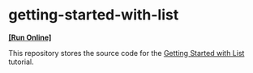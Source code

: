 # getting-started-with-list
<!-- run online -->
**[[Run Online]](https://codecentral.devexpress.com/347955496/)**
<!-- run online end -->

This repository stores the source code for the [Getting Started with List](https://js.devexpress.com/Documentation/Guide/UI_Components/List/Getting_Started_with_List/) tutorial.
